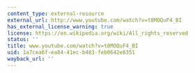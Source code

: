 ```yaml
---
content_type: external-resource
external_url: http://www.youtube.com/watch?v=t8MOQuF4_BI
has_external_license_warning: true
license: https://en.wikipedia.org/wiki/All_rights_reserved
status: ''
title: www.youtube.com/watch?v=t8MOQuF4_BI
uid: 1a7cea6f-ea84-41ec-b483-feb0642e6351
wayback_url: ''
---
```

